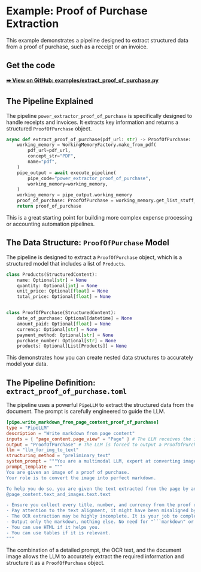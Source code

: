 # Example: Proof of Purchase Extraction

This example demonstrates a pipeline designed to extract structured data from a proof of purchase, such as a receipt or an invoice.

## Get the code

[**➡️ View on GitHub: examples/extract_proof_of_purchase.py**](https://github.com/Pipelex/pipelex-cookbook/blob/main/examples/extract_proof_of_purchase.py)

## The Pipeline Explained

The pipeline `power_extractor_proof_of_purchase` is specifically designed to handle receipts and invoices. It extracts key information and returns a structured `ProofOfPurchase` object.

```python
async def extract_proof_of_purchase(pdf_url: str) -> ProofOfPurchase:
    working_memory = WorkingMemoryFactory.make_from_pdf(
        pdf_url=pdf_url,
        concept_str="PDF",
        name="pdf",
    )
    pipe_output = await execute_pipeline(
        pipe_code="power_extractor_proof_of_purchase",
        working_memory=working_memory,
    )
    working_memory = pipe_output.working_memory
    proof_of_purchase: ProofOfPurchase = working_memory.get_list_stuff_first_item_as(name="proof_of_purchase", item_type=ProofOfPurchase)
    return proof_of_purchase
```

This is a great starting point for building more complex expense processing or accounting automation pipelines.

## The Data Structure: `ProofOfPurchase` Model

The pipeline is designed to extract a `ProofOfPurchase` object, which is a structured model that includes a list of `Products`.

```python
class Products(StructuredContent):
    name: Optional[str] = None
    quantity: Optional[int] = None
    unit_price: Optional[float] = None
    total_price: Optional[float] = None


class ProofOfPurchase(StructuredContent):
    date_of_purchase: Optional[datetime] = None
    amount_paid: Optional[float] = None
    currency: Optional[str] = None
    payment_method: Optional[str] = None
    purchase_number: Optional[str] = None
    products: Optional[List[Products]] = None
```
This demonstrates how you can create nested data structures to accurately model your data.

## The Pipeline Definition: `extract_proof_of_purchase.toml`

The pipeline uses a powerful `PipeLLM` to extract the structured data from the document. The prompt is carefully engineered to guide the LLM.

```toml
[pipe.write_markdown_from_page_content_proof_of_purchase]
type = "PipeLLM"
description = "Write markdown from page content"
inputs = { "page_content.page_view" = "Page" } # The LLM receives the image of the page
output = "ProofOfPurchase" # The LLM is forced to output a ProofOfPurchase object
llm = "llm_for_img_to_text"
structuring_method = "preliminary_text"
system_prompt = """You are a multimodal LLM, expert at converting images into perfect markdown."""
prompt_template = """
You are given an image of a proof of purchase.
Your role is to convert the image into perfect markdown.

To help you do so, you are given the text extracted from the page by an OCR model.
@page_content.text_and_images.text.text

- Ensure you collect every title, number, and currency from the proof of purchase.
- Pay attention to the text alignment, it might have been misaligned by the OCR.
- The OCR extraction may be highly incomplete. It is your job to complete the text and add the missing information using the image.
- Output only the markdown, nothing else. No need for "```markdown" or "```".
- You can use HTML if it helps you.
- You can use tables if it is relevant.
"""
```
The combination of a detailed prompt, the OCR text, and the document image allows the LLM to accurately extract the required information and structure it as a `ProofOfPurchase` object. 
